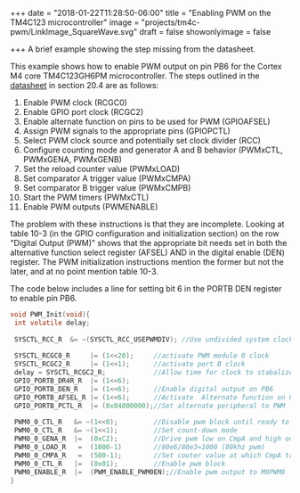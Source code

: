+++
date = "2018-01-22T11:28:50-06:00"
title = "Enabling PWM on the TM4C123 microcontroller"
image = "projects/tm4c-pwm/LinkImage_SquareWave.svg"
draft = false
showonlyimage = false

+++
A brief example showing the step missing from the datasheet.
<!--more-->

This example shows how to enable PWM output on pin PB6 for the Cortex M4 core TM4C123GH6PM microcontroller. The steps outlined in the [datasheet](http://www.ti.com/lit/ds/symlink/tm4c123gh6pm.pdf) in section 20.4 are as follows:

1. Enable PWM clock (RCGC0)
2. Enable GPIO port clock (RCGC2)
3. Enable alternate function on pins to be used for PWM (GPIOAFSEL)
4. Assign PWM signals to the appropriate pins (GPIOPCTL)
5. Select PWM clock source and potentially set clock divider (RCC)
6. Configure counting mode and generator A and B behavior (PWMxCTL, PWMxGENA, PWMxGENB)
7. Set the reload counter value (PWMxLOAD)
8. Set comparator A trigger value (PWMxCMPA)
9. Set comparator B trigger value (PWMxCMPB)
10. Start the PWM timers (PWMxCTL)
11. Enable PWM outputs (PWMENABLE)

The problem with these instructions is that they are incomplete. Looking at table 10-3 (in the GPIO configuration and initialization section) on the row "Digital Output (PWM)" shows that the appropriate bit needs set in both the alternative function select register (AFSEL) AND in the digital enable (DEN) register. The PWM initialization instructions mention the former but not the later, and at no point mention table 10-3. 

The code below includes a line for setting bit 6 in the PORTB DEN register to enable pin PB6.



``` c
void PWM_Init(void){
 int volatile delay;
 
 SYSCTL_RCC_R  &= ~(SYSCTL_RCC_USEPWMDIV); //Use undivided system clock as PWM clock
 
 SYSCTL_RCGC0_R     |= (1<<20);     //activate PWM module 0 clock
 SYSCTL_RCGC2_R     |= (1<<1);      //activate port B clock
 delay = SYSCTL_RCGC2_R;            //Allow time for clock to stabalize
 GPIO_PORTB_DR4R_R  |= (1<<6);
 GPIO_PORTB_DEN_R   |= (1<<6);      //Enable digital output on PB6
 GPIO_PORTB_AFSEL_R |= (1<<6);      //Activate  Alternate function on PB6
 GPIO_PORTB_PCTL_R  |= (0x04000000);//Set alternate peripheral to PWM
 
 PWM0_0_CTL_R   &= ~(1<<0);         //Disable pwm block until ready to use
 PWM0_0_CTL_R   &= ~(1<<1);         //Set count-down mode
 PWM0_0_GENA_R  |=  (0xC2);         //Drive pwm low on CmpA and high on zero
 PWM0_0_LOAD_R   =  (1000-1)        //80e6/80e3=1000 (80khz pwm)
 PWM0_0_CMPA_R   =  (500-1);        //Set couter value at which CmpA triggers
 PWM0_0_CTL_R   |=  (0x01);         //Enable pwm block
 PWM0_ENABLE_R  |=  (PWM_ENABLE_PWM0EN);//Enable pwm output to M0PWM0
}
```

